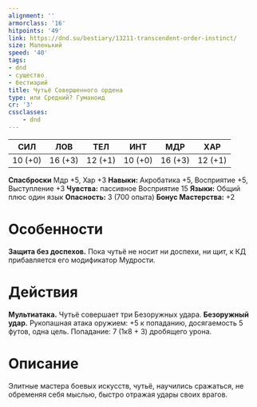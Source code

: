 ```yaml
---
alignment: ''
armorclass: '16'
hitpoints: '49'
link: https://dnd.su/bestiary/13211-transcendent-order-instinct/
size: Маленький
speed: '40'
tags:
- dnd
- существо
- бестиарий
title: Чутьё Совершенного ордена
type: или Средний? Гуманоид
cr: '3'
cssclasses:
    - dnd
---
```



| СИЛ | ЛОВ | ТЕЛ | ИНТ | МДР | ХАР |
|---|---|---|---|---|---|
| 10 (+0) | 16 (+3) | 12 (+1) | 10 (+0) | 16 (+3) | 12 (+1) |
**Спасброски** Мдр +5, Хар +3
**Навыки:** Акробатика +5, Восприятие +5, Выступление +3
**Чувства:** пассивное Восприятие 15
**Языки:** Общий плюс один язык
**Опасность:** 3 (700 опыта)
**Бонус Мастерства:** +2


# Особенности
**Защита без доспехов.** Пока чутьё не носит ни доспехи, ни щит, к КД прибавляется его модификатор Мудрости.


# Действия
**Мультиатака.** Чутьё совершает три Безоружных удара.
**Безоружный удар.** Рукопашная атака оружием: +5 к попаданию, досягаемость 5 футов, одна цель. Попадание: 7 (1к8 + 3) дробящего урона.


# Описание
Элитные мастера боевых искусств, чутьё, научились сражаться, не обременяя себя мыслью, быстро отражая удары своих врагов.